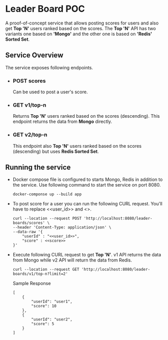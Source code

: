 # Leader Board POC
A proof-of-concept service that allows posting scores for users and also get **Top 'N'** users ranked based on the scores. The **Top 'N'** API has two variants one based on **'Mongo'** and the other one is based on **'Redis' Sorted Set**.

## Service Overview
The service exposes following endpoints.
* ### POST scores 
    Can be used to post a user's score.
* ### GET v1/top-n
    Returns **Top 'N'** users ranked based on the scores (descending). This endpoint returns the data from **Mongo** directly.
* ### GET v2/top-n
    This endpoint also **Top 'N'** users ranked based on the scores (descending) but uses **Redis Sorted Set**.

## Running the service
* Docker compose file is configured to starts Mongo, Redis in addition to the service.  Use following command to start the service on port 8080.

    ```
    docker-componse up --build app
    ```
* To post score for a user you can run the following CURL request. You'll have to replace <<user_id>> and <<score>>.

    ```
    curl --location --request POST 'http://localhost:8080/leader-boards/scores' \
    --header 'Content-Type: application/json' \
    --data-raw '{
        "userId" : "<<user_id>>",
        "score" : <<score>>   
    }'
    ```
* Execute following CURL request to get **Top 'N'**.  v1 API returns the data from Mongo while v2 API will return the data from Redis.

    ```
    curl --location --request GET 'http://localhost:8080/leader-boards/v1/top-n?limit=2'
    ```
    
    Sample Response
    ```
    [
        {
            "userId": "user1",
            "score": 10
        },
        {
            "userId": "user2",
            "score": 5
        }
    ]
    ```
